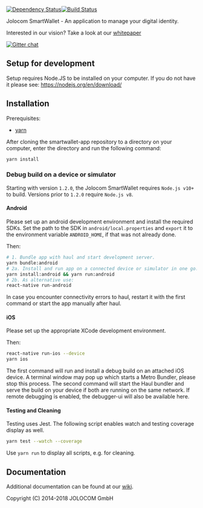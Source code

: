 [![Dependency Status](https://david-dm.org/jolocom/smartwallet-app/develop.svg)](https://david-dm.org/jolocom/smartwallet-app/develop)[![Build Status](https://travis-ci.org/jolocom/smartwallet-app.svg?branch=develop)](https://travis-ci.org/jolocom/smartwallet-app)

Jolocom SmartWallet - An application to manage your digital identity.

Interested in our vision? Take a look at our [whitepaper](https://jolocom.io/wp-content/uploads/2018/07/Jolocom-Technical-WP-_-Self-Sovereign-and-Decentralised-Identity-By-Design-2018-03-09.pdf)

[![Gitter chat](https://badges.gitter.im/gitterHQ/gitter.png)](https://gitter.im/jolocom/SmartWallet)

Setup for development
---------------------

Setup requires Node.JS to be installed on your computer. If you do not have it please see:
https://nodejs.org/en/download/

## Installation

Prerequisites:
- [yarn](https://yarnpkg.com)

After cloning the smartwallet-app repository to a directory on your computer, enter the directory and run the following command:

```bash
yarn install
```

### Debug build on a device or simulator

Starting with version `1.2.0`, the Jolocom SmartWallet requires `Node.js v10+` to build. Versions prior to `1.2.0` require `Node.js v8`.

#### Android

Please set up an android development environment and install the required SDKs.
Set the path to the SDK in ```android/local.properties``` and ```export``` it to the environment variable ```ANDROID_HOME```, if that was not already done.

Then:

```bash
# 1. Bundle app with haul and start development server.
yarn bundle:android
# 2a. Install and run app on a connected device or simulator in one go. Use a second shell for this.
yarn install:android && yarn run:android
# 2b. As alternative use:
react-native run-android
```
In case you encounter connectivity errors to haul, restart it with the first command or start the app manually after haul.


#### iOS

Please set up the appropriate XCode development environment.

Then:

```bash
react-native run-ios --device
yarn ios
```

The first command will run and install a debug build on an attached iOS device. A terminal window may pop up which starts a Metro Bundler, please stop this process.
The second command will start the Haul bundler and serve the build on your device if both are running on the same network. If remote debugging is enabled, the debugger-ui will also be available here.

#### Testing and Cleaning

Testing uses Jest. The following script enables watch and testing coverage display as well.

```bash
yarn test --watch --coverage
```
Use ```yarn run``` to display all scripts, e.g. for cleaning.

Documentation
-------------
Additional documentation can be found at our [wiki](https://github.com/jolocom/smartwallet-app/wiki).

Copyright (C) 2014-2018  JOLOCOM GmbH
